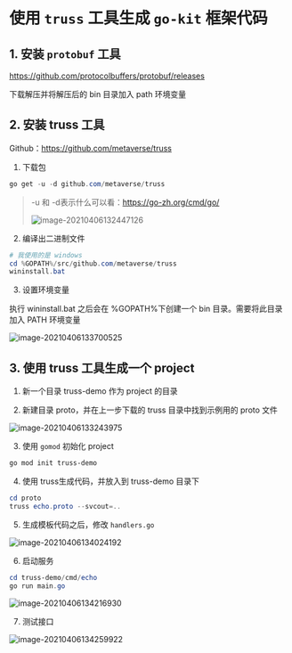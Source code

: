 # 使用 `truss` 工具生成 `go-kit` 框架代码

## 1. 安装 `protobuf` 工具

https://github.com/protocolbuffers/protobuf/releases

下载解压并将解压后的 bin 目录加入 path 环境变量



## 2. 安装 truss 工具

Github：https://github.com/metaverse/truss

1. 下载包

``` powershell
go get -u -d github.com/metaverse/truss
```

>  -u 和 -d表示什么可以看：https://go-zh.org/cmd/go/
>
> ![image-20210406132447126](https://gitee.com/mkii/md-image/raw/master/image-20210406132447126.png)



2. 编译出二进制文件

```powershell
# 我使用的是 windows
cd %GOPATH%/src/github.com/metaverse/truss
wininstall.bat
```



3. 设置环境变量

执行 wininstall.bat 之后会在 %GOPATH%下创建一个 bin 目录。需要将此目录加入 PATH 环境变量

![image-20210406133700525](https://gitee.com/mkii/md-image/raw/master/image-20210406133700525.png)



## 3. 使用 truss 工具生成一个 project

1. 新一个目录 truss-demo 作为 project 的目录

2. 新建目录 proto，并在上一步下载的 truss 目录中找到示例用的 proto 文件

![image-20210406133243975](https://gitee.com/mkii/md-image/raw/master/image-20210406133243975.png)

3. 使用 `gomod` 初始化 project

```powershell
go mod init truss-demo
```



4. 使用 truss生成代码，并放入到 truss-demo 目录下

```powershell
cd proto
truss echo.proto --svcout=..
```



5. 生成模板代码之后，修改 `handlers.go`

![image-20210406134024192](https://gitee.com/mkii/md-image/raw/master/image-20210406134024192.png)



6. 启动服务

```powershell
cd truss-demo/cmd/echo
go run main.go
```

![image-20210406134216930](https://gitee.com/mkii/md-image/raw/master/image-20210406134216930.png)



7. 测试接口

![image-20210406134259922](https://gitee.com/mkii/md-image/raw/master/image-20210406134259922.png)

